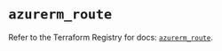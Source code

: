 # `azurerm_route`

Refer to the Terraform Registry for docs: [`azurerm_route`](https://registry.terraform.io/providers/hashicorp/azurerm/4.14.0/docs/resources/route).
